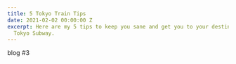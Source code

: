 ```yaml
---
title: 5 Tokyo Train Tips
date: 2021-02-02 00:00:00 Z
excerpt: Here are my 5 tips to keep you sane and get you to your destination on the
  Tokyo Subway.
---
```


blog #3